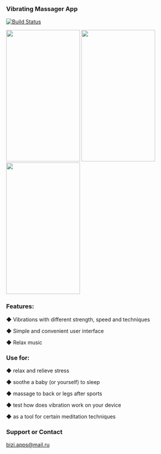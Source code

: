### Vibrating Massager App


[![Build Status](https://www.apple.com/itunes/link/images/link_badge_appstore_large.png)](https://itunes.apple.com/app/id1471475243?ls=1&mt=8)



<img src="https://i.ibb.co/TrD9dpg/01.jpg" width="200" height="355"> <img src="https://i.ibb.co/cFT9zsg/02.jpg" width="200" height="355"> <img src="https://i.ibb.co/GH3XmNZ/03.jpg" width="200" height="355">




### Features:


◆ Vibrations with different strength, speed and techniques

◆ Simple and convenient user interface

◆ Relax music



### Use for:


◆ relax and relieve stress

◆ soothe a baby (or yourself) to sleep

◆ massage to back or legs after sports

◆ test how does vibration work on your device

◆ as a tool for certain meditation techniques



### Support or Contact 

bizi.apps@mail.ru
